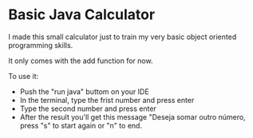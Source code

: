 # Basic Java Calculator

I made this small calculator just to train my very basic object oriented programming skills. 

It only comes with the add function for now.


To use it:
- Push the "run java" buttom on your IDE
- In the terminal, type the frist number and press enter
- Type the second number and press enter
- After the result you'll get this message "Deseja somar outro número, press "s" to start again or "n" to end. 
